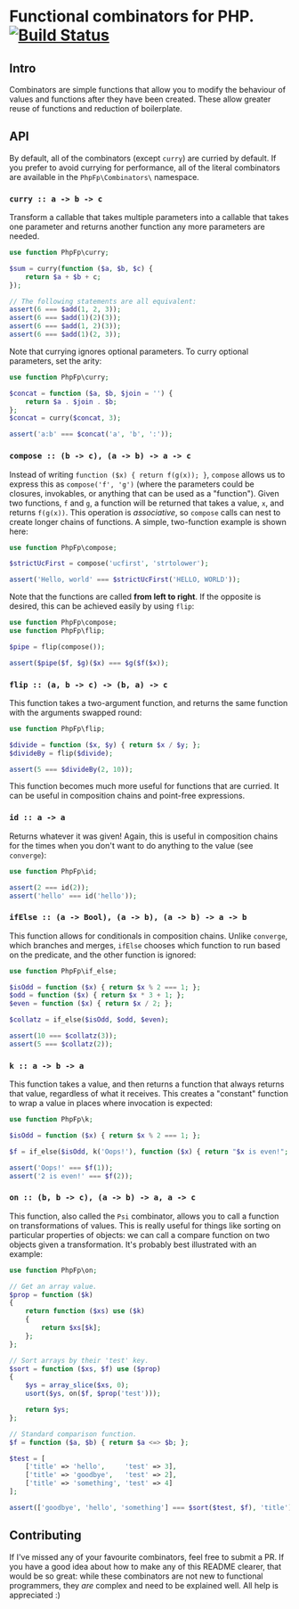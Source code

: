 # Functional combinators for PHP. [![Build Status](https://travis-ci.org/php-fp/php-fp-combinators.svg?branch=master)](https://travis-ci.org/php-fp/php-fp-combinators)

## Intro

Combinators are simple functions that allow you to modify the behaviour of values and functions after they have been created. These allow greater reuse of functions and reduction of boilerplate.

## API

By default, all of the combinators (except `curry`) are curried by default. If you prefer to avoid currying for performance, all of the literal combinators are available in the `PhpFp\Combinators\` namespace.

### `curry :: a -> b -> c`

Transform a callable that takes multiple parameters into a callable that takes one parameter and returns another function any more parameters are needed.

```php
use function PhpFp\curry;

$sum = curry(function ($a, $b, $c) {
    return $a + $b + c;
});

// The following statements are all equivalent:
assert(6 === $add(1, 2, 3));
assert(6 === $add(1)(2)(3));
assert(6 === $add(1, 2)(3));
assert(6 === $add(1)(2, 3));
```

Note that currying ignores optional parameters. To curry optional parameters, set the arity:

```php
use function PhpFp\curry;

$concat = function ($a, $b, $join = '') {
    return $a . $join . $b;
};
$concat = curry($concat, 3);

assert('a:b' === $concat('a', 'b', ':'));
```


### `compose :: (b -> c), (a -> b) -> a -> c`

Instead of writing `function ($x) { return f(g(x)); }`, `compose` allows us to express this as `compose('f', 'g')` (where the parameters could be closures, invokables, or anything that can be used as a "function"). Given two functions, `f` and `g`, a function will be returned that takes a value, `x`, and returns `f(g(x))`. This operation is _associative_, so `compose` calls can nest to create longer chains of functions. A simple, two-function example is shown here:

```php
use function PhpFp\compose;

$strictUcFirst = compose('ucfirst', 'strtolower');

assert('Hello, world' === $strictUcFirst('HELLO, WORLD'));
```

Note that the functions are called **from left to right**. If the opposite is desired, this can be achieved easily by using `flip`:

```php
use function PhpFp\compose;
use function PhpFp\flip;

$pipe = flip(compose());

assert($pipe($f, $g)($x) === $g($f($x));
```

### `flip :: (a, b -> c) -> (b, a) -> c`

This function takes a two-argument function, and returns the same function with the arguments swapped round:

```php
use function PhpFp\flip;

$divide = function ($x, $y) { return $x / $y; };
$divideBy = flip($divide);

assert(5 === $divideBy(2, 10));
```

This function becomes much more useful for functions that are curried. It can be useful in composition chains and point-free expressions.

### `id :: a -> a`

Returns whatever it was given! Again, this is useful in composition chains for the times when you don't want to do anything to the value (see `converge`):

```php
use function PhpFp\id;

assert(2 === id(2));
assert('hello' === id('hello'));
```

### `ifElse :: (a -> Bool), (a -> b), (a -> b) -> a -> b`

This function allows for conditionals in composition chains. Unlike `converge`, which branches and merges, `ifElse` chooses which function to run based on the predicate, and the other function is ignored:

```php
use function PhpFp\if_else;

$isOdd = function ($x) { return $x % 2 === 1; };
$odd = function ($x) { return $x * 3 + 1; };
$even = function ($x) { return $x / 2; };

$collatz = if_else($isOdd, $odd, $even);

assert(10 === $collatz(3));
assert(5 === $collatz(2));
```

### `k :: a -> b -> a`

This function takes a value, and then returns a function that always returns that value, regardless of what it receives. This creates a "constant" function to wrap a value in places where invocation is expected:

```php
use function PhpFp\k;

$isOdd = function ($x) { return $x % 2 === 1; };

$f = if_else($isOdd, k('Oops!'), function ($x) { return "$x is even!"; });

assert('Oops!' === $f(1));
assert('2 is even!' === $f(2));
```

### `on :: (b, b -> c), (a -> b) -> a, a -> c`

This function, also called the `Psi` combinator, allows you to call a function on transformations of values. This is really useful for things like sorting on particular properties of objects: we can call a compare function on two objects given a transformation. It's probably best illustrated with an example:

```php
use function PhpFp\on;

// Get an array value.
$prop = function ($k)
{
    return function ($xs) use ($k)
    {
        return $xs[$k];
    };
};

// Sort arrays by their 'test' key.
$sort = function ($xs, $f) use ($prop)
{
    $ys = array_slice($xs, 0);
    usort($ys, on($f, $prop('test')));

    return $ys;
};

// Standard comparison function.
$f = function ($a, $b) { return $a <=> $b; };

$test = [
    ['title' => 'hello',     'test' => 3],
    ['title' => 'goodbye',   'test' => 2],
    ['title' => 'something', 'test' => 4]
];

assert(['goodbye', 'hello', 'something'] === $sort($test, $f), 'title');
```

## Contributing

If I've missed any of your favourite combinators, feel free to submit a PR. If you have a good idea about how to make any of this README clearer, that would be so great: while these combinators are not new to functional programmers, they _are_ complex and need to be explained well. All help is appreciated :)
